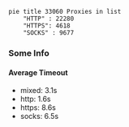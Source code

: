 
```mermaid
pie title 33060 Proxies in list
    "HTTP" : 22280
    "HTTPS": 4618
    "SOCKS" : 9677
```

### Some Info
#### Average Timeout

- mixed: 3.1s
- http: 1.6s
- https: 8.6s
- socks: 6.5s